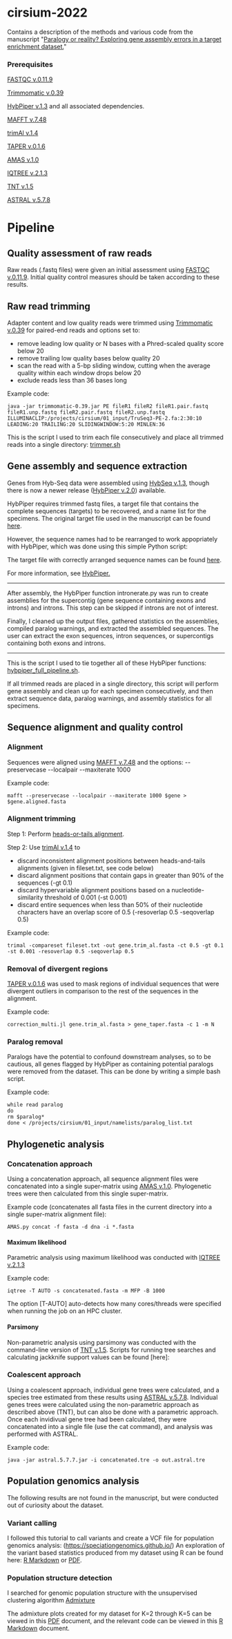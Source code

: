 # cirsium-2022
Contains a description of the methods and various code from the manuscript "[Paralogy or reality? Exploring gene assembly errors in a target enrichment dataset.](https://github.com/rosenam/cirsium-2022/blob/main/rosen_manuscript.pdf)"

### Prerequisites
[FASTQC v.0.11.9](https://www.bioinformatics.babraham.ac.uk/projects/fastqc/)

[Trimmomatic v.0.39](http://www.usadellab.org/cms/?page=trimmomatic)

[HybPiper v.1.3](https://github.com/mossmatters/HybPiper/wiki/HybPiper-Legacy-Wiki) and all associated dependencies.

[MAFFT v.7.48](https://mafft.cbrc.jp/alignment/software/)

[trimAl v.1.4](https://github.com/inab/trimal)

[TAPER v.0.1.6](https://github.com/chaoszhang/TAPER)

[AMAS v.1.0](https://github.com/marekborowiec/AMAS)

[IQTREE v.2.1.3](https://github.com/Cibiv/IQ-TREE)

[TNT v.1.5](http://www.lillo.org.ar/phylogeny/tnt/)

[ASTRAL v.5.7.8](https://github.com/smirarab/ASTRAL)

# Pipeline

## Quality assessment of raw reads
Raw reads (.fastq files) were given an initial assessment using [FASTQC v.0.11.9](https://www.bioinformatics.babraham.ac.uk/projects/fastqc/). Initial quality control measures should be taken according to these results. 

## Raw read trimming
Adapter content and low quality reads were trimmed using [Trimmomatic v.0.39](http://www.usadellab.org/cms/?page=trimmomatic) for paired-end reads and options set to:
* remove leading low quality or N bases with a Phred-scaled quality score below 20
* remove trailing low quality bases below quality 20
* scan the read with a 5-bp sliding window, cutting when the average quality within each window drops below 20
* exclude reads less than 36 bases long

Example code:

```
java -jar trimmomatic-0.39.jar PE fileR1 fileR2 fileR1.pair.fastq fileR1.unp.fastq fileR2.pair.fastq fileR2.unp.fastq ILLUMINACLIP:/projects/cirsium/01_input/TruSeq3-PE-2.fa:2:30:10 LEADING:20 TRAILING:20 SLIDINGWINDOW:5:20 MINLEN:36
```

This is the script I used to trim each file consecutively and place all trimmed reads into a single directory: [trimmer.sh](https://github.com/rosenam/cirsium-2022/blob/main/scripts/trimmer.sh)

## Gene assembly and sequence extraction
Genes from Hyb-Seq data were assembled using [HybSeq v.1.3](https://github.com/mossmatters/HybPiper/wiki/HybPiper-Legacy-Wiki), though there is now a newer release ([HybPiper v.2.0](https://github.com/mossmatters/HybPiper)) available.

HybPiper requires trimmed fastq files, a target file that contains the complete sequences (targets) to be recovered, and a name list for the specimens. The original target file used in the manuscript can be found [here](https://github.com/Smithsonian/Compositae-COS-workflow/blob/master/COS_sunf_lett_saff_all.fasta).

However, the sequence names had to be rearranged to work appopriately with HybPiper, which was done using this simple Python script: 

The target file with correctly arranged sequence names can be found [here](https://github.com/rosenam/cirsium-2022/blob/main/COS_sunf_lett_saff_all.fasta).

For more information, see [HybPiper.](https://github.com/mossmatters/HybPiper)

--------

After assembly, the HybPiper function intronerate.py was run to create assemblies for the supercontig (gene sequence containing exons and introns) and introns. This step can be skipped if introns are not of interest. 

Finally, I cleaned up the output files, gathered statistics on the assemblies, compiled paralog warnings, and extracted the assembled sequences. The user can extract the exon sequences, intron sequences, or supercontigs containing both exons and introns. 

--------

This is the script I used to tie together all of these HybPiper functions: [hybpiper_full_pipeline.sh](https://github.com/rosenam/cirsium-2022/blob/main/scripts/hybpiper_full_pipeline.sh).

If all trimmed reads are placed in a single directory, this script will perform gene assembly and clean up for each specimen consecutively, and then extract sequence data, paralog warnings, and assembly statistics for all specimens.

## Sequence alignment and quality control
### Alignment
Sequences were aligned using [MAFFT v.7.48](https://mafft.cbrc.jp/alignment/software/) and the options: --preservecase --localpair --maxiterate 1000 

Example code:

```
mafft --preservecase --localpair --maxiterate 1000 $gene > $gene.aligned.fasta
```

### Alignment trimming
Step 1: Perform [heads-or-tails alignment](https://doi.org/10.1093/molbev/msm060).
 
Step 2: Use [trimAl v.1.4](https://github.com/inab/trimal) to 
* discard inconsistent alignment positions between heads-and-tails alignments (given in fileset.txt, see code below)
* discard alignment positions that contain gaps in greater than 90% of the sequences (-gt 0.1)
* discard hypervariable alignment positions based on a nucleotide-similarity threshold of 0.001 (-st 0.001)
* discard entire sequences when less than 50% of their nucleotide characters have an overlap score of 0.5 (-resoverlap 0.5 -seqoverlap 0.5)

Example code:

```
trimal -compareset fileset.txt -out gene.trim_al.fasta -ct 0.5 -gt 0.1 -st 0.001 -resoverlap 0.5 -seqoverlap 0.5
```

### Removal of divergent regions
[TAPER v.0.1.6](https://github.com/chaoszhang/TAPER) was used to mask regions of individual sequences that were 
divergent outliers in comparison to the rest of the sequences in the alignment.

Example code:

```
correction_multi.jl gene.trim_al.fasta > gene_taper.fasta -c 1 -m N
```

### Paralog removal
Paralogs have the potential to confound downstream analyses, so to be cautious, all genes flagged by HybPiper as containing potential paralogs were removed from the dataset. This can be done by writing a simple bash script.

Example code:

```
while read paralog
do
rm $paralog*
done < /projects/cirsium/01_input/namelists/paralog_list.txt
```

## Phylogenetic analysis
### Concatenation approach
Using a concatenation approach, all sequence alignment files were concatenated into a single super-matrix using [AMAS v.1.0](https://github.com/marekborowiec/AMAS). Phylogenetic trees were then calculated from this single super-matrix.

Example code (concatenates all fasta files in the current directory into a single super-matrix alignment file):

```
AMAS.py concat -f fasta -d dna -i *.fasta
```
#### Maximum likelihood
Parametric analysis using maximum likelihood was conducted with [IQTREE v.2.1.3](https://github.com/Cibiv/IQ-TREE)

Example code:

```
iqtree -T AUTO -s concatenated.fasta -m MFP -B 1000
```

The option [T-AUTO] auto-detects how many cores/threads were specified when running the job on an HPC cluster.


#### Parsimony
Non-parametric analysis using parsimony was conducted with the command-line version of [TNT v.1.5](http://www.lillo.org.ar/phylogeny/tnt/). Scripts for running tree searches and calculating jackknife support values can be found [here]:

### Coalescent approach
Using a coalescent approach, individual gene trees were calculated, and a species tree estimated from these results using [ASTRAL v.5.7.8](https://github.com/smirarab/ASTRAL). Individual genes trees were calculated using the non-parametric approach as described above (TNT), but can also be done with a parametric approach. Once each invidivual gene tree had been calculated, they were concatenated into a single file (use the cat command), and analysis was performed with ASTRAL.

Example code:

```
java -jar astral.5.7.7.jar -i concatenated.tre -o out.astral.tre
```
## Population genomics analysis
The following results are not found in the manuscript, but were conducted out of curiosity about the dataset.
### Variant calling
I followed this tutorial to call variants and create a VCF file for population genomics analysis: (https://speciationgenomics.github.io/)
An exploration of the variant based statistics produced from my dataset using R can be found here: [R Markdown](https://github.com/rosenam/cirsium-2022/blob/main/vcf_analysis.Rmd) or [PDF](https://github.com/rosenam/cirsium-2022/blob/main/vcf_analysis.pdf).

### Population structure detection
I searched for genomic population structure with the unsupervised clustering algorithm [Admixture](https://dalexander.github.io/admixture/)

The admixture plots created for my dataset for K=2 through K=5 can be viewed in this [PDF](https://github.com/rosenam/cirsium-2022/blob/main/admixture_plotting.pdf) document, and the relevant code can be viewed in this [R Markdown](https://github.com/rosenam/cirsium-2022/blob/main/admixture_plotting.rmd) document.
